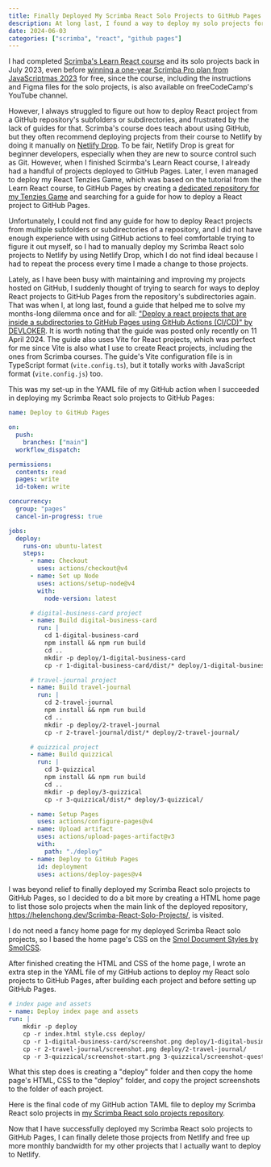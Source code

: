 ```yaml
---
title: Finally Deployed My Scrimba React Solo Projects to GitHub Pages
description: At long last, I found a way to deploy my solo projects for Scirmba's React course form my repository's subdirectories.
date: 2024-06-03
categories: ["scrimba", "react", "github pages"]
---
```


I had completed [Scrimba's Learn React course](https://scrimba.com/learn/learnreact) and its solo projects back in July 2023, even before [winning a one-year Scrimba Pro plan from JavaScriptmas 2023](../2023-12-27-JavaScriptmas-2023-Challenge-Completed-and-Won) for free, since the course, including the instructions and Figma files for the solo projects, is also available on freeCodeCamp's YouTube channel.

However, I always struggled to figure out how to deploy React project from a GitHub repository's subfolders or subdirectories, and frustrated by the lack of guides for that. Scrimba's course does teach about using GitHub, but they often recommend deploying projects from their course to Netlify by doing it manually on [Netlify Drop](https://app.netlify.com/drop). To be fair, Netlify Drop is great for beginner developers, especially when they are new to source control such as Git. However, when I finished Scirmba's Learn React course, I already had a handful of projects deployed to GitHub Pages. Later, I even managed to deploy my React Tenzies Game, which was based on the tutorial from the Learn React course, to GitHub Pages by creating a [dedicated repository for my Tenzies Game](https://github.com/helenclx/Tenzies-Game) and searching for a guide for how to deploy a React project to GitHub Pages.

Unfortunately, I could not find any guide for how to deploy React projects from multiple subfolders or subdirectories of a repository, and I did not have enough experience with using GitHub actions to feel comfortable trying to figure it out myself, so I had to manually deploy my Scrimba React solo projects to Netlify by using Netlify Drop, which I do not find ideal because I had to repeat the process every time I made a change to those projects.

Lately, as I have been busy with maintaining and improving my projects hosted on GitHub, I suddenly thought of trying to search for ways to deploy React projects to GitHub Pages from the repository's subdirectories again. That was when I, at long last, found a guide that helped me to solve my months-long dilemma once and for all: ["Deploy a react projects that are inside a subdirectories to GitHub Pages using GitHub Actions (CI/CD)" by DEVLOKER](https://dev.to/devloker/deploy-a-react-projects-that-are-inside-a-subdirectories-to-github-pages-using-github-actions-cicd-3n9l). It is worth noting that the guide was posted only recently on 11 April 2024. The guide also uses Vite for React projects, which was perfect for me since Vite is also what I use to create React projects, including the ones from Scrimba courses. The guide's Vite configuration file is in TypeScript format (`vite.config.ts`), but it totally works with JavaScript format (`vite.config.js`) too.

This was my set-up in the YAML file of my GitHub action when I succeeded in deploying my Scrimba React solo projects to GitHub Pages:

```yaml
name: Deploy to GitHub Pages

on:
  push:
    branches: ["main"]
  workflow_dispatch:

permissions:
  contents: read
  pages: write
  id-token: write

concurrency:
  group: "pages"
  cancel-in-progress: true

jobs:
  deploy:
    runs-on: ubuntu-latest
    steps:
      - name: Checkout
        uses: actions/checkout@v4
      - name: Set up Node
        uses: actions/setup-node@v4
        with:
          node-version: latest

      # digital-business-card project
      - name: Build digital-business-card
        run: |
          cd 1-digital-business-card
          npm install && npm run build
          cd ..
          mkdir -p deploy/1-digital-business-card
          cp -r 1-digital-business-card/dist/* deploy/1-digital-business-card/

      # travel-journal project
      - name: Build travel-journal
        run: |
          cd 2-travel-journal
          npm install && npm run build
          cd ..
          mkdir -p deploy/2-travel-journal
          cp -r 2-travel-journal/dist/* deploy/2-travel-journal/

      # quizzical project
      - name: Build quizzical
        run: |
          cd 3-quizzical
          npm install && npm run build
          cd ..
          mkdir -p deploy/3-quizzical
          cp -r 3-quizzical/dist/* deploy/3-quizzical/

      - name: Setup Pages
        uses: actions/configure-pages@v4
      - name: Upload artifact
        uses: actions/upload-pages-artifact@v3
        with:
          path: "./deploy"
      - name: Deploy to GitHub Pages
        id: deployment
        uses: actions/deploy-pages@v4
```

I was beyond relief to finally deployed my Scrimba React solo projects to GitHub Pages, so I decided to do a bit more by creating a HTML home page to list those solo projects when the main link of the deployed repository, https://helenchong.dev/Scrimba-React-Solo-Projects/, is visited.

I do not need a fancy home page for my deployed Scrimba React solo projects, so I based the home page's CSS on the [Smol Document Styles by SmolCSS](https://SmolCSS.dev/#smol-document-styles).

After finished creating the HTML and CSS of the home page, I wrote an extra step in the YAML file of my GitHub actions to deploy my React solo projects to GitHub Pages, after building each project and before setting up GitHub Pages.

```yaml
# index page and assets
- name: Deploy index page and assets
run: |
    mkdir -p deploy
    cp -r index.html style.css deploy/
    cp -r 1-digital-business-card/screenshot.png deploy/1-digital-business-card/
    cp -r 2-travel-journal/screenshot.png deploy/2-travel-journal/
    cp -r 3-quizzical/screenshot-start.png 3-quizzical/screenshot-questions.png 3-quizzical/screenshot-answers.png deploy/3-quizzical/
```
What this step does is creating a "deploy" folder and then copy the home page's HTML, CSS to the "deploy" folder, and copy the project screenshots to the folder of each project.

Here is the final code of my GitHub action TAML file to deploy my Scrimba React solo projects in [my Scrimba React solo projects repository](https://github.com/helenclx/Scrimba-React-Solo-Projects/blob/main/.github/workflows/gh-pages.yml).

Now that I have successfully deployed my Scrimba React solo projects to GitHub Pages, I can finally delete those projects from Netlify and free up more monthly bandwidth for my other projects that I actually want to deploy to Netlify.


